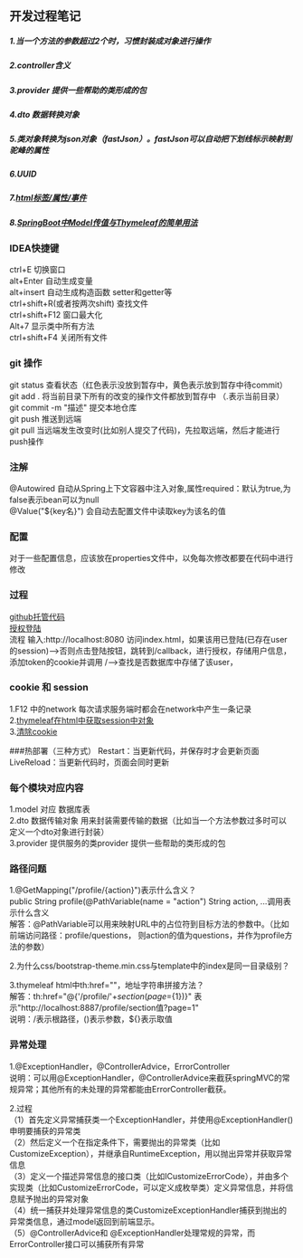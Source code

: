 ## 开发过程笔记

##### 1.当一个方法的参数超过2个时，习惯封装成对象进行操作
##### 2.controller含义
##### 3.provider  提供一些帮助的类形成的包
##### 4.dto  数据转换对象
##### 5.类对象转换为json对象（fastJson）。fastJson可以自动把下划线标示映射到驼峰的属性
##### 6.UUID
##### 7.[html标签/属性/事件](https://www.w3school.com.cn/tags/tag_form.asp)  
##### 8.[SpringBoot中Model传值与Thymeleaf的简单用法](https://blog.csdn.net/weixin_43055096/article/details/87704493)

### IDEA快捷键
ctrl+E  切换窗口  
alt+Enter  自动生成变量  
alt+insert  自动生成构造函数 setter和getter等  
ctrl+shift+R(或者按两次shift)   查找文件  
ctrl+shift+F12   窗口最大化  
Alt+7 显示类中所有方法  
ctrl+shift+F4  关闭所有文件

### git 操作
git status  查看状态（红色表示没放到暂存中，黄色表示放到暂存中待commit）  
git add .   将当前目录下所有的改变的操作文件都放到暂存中 （.表示当前目录）  
git commit -m "描述"   提交本地仓库  
git push    推送到远端  
git pull    当远端发生改变时(比如别人提交了代码)，先拉取远端，然后才能进行push操作  

### 注解
@Autowired 自动从Spring上下文容器中注入对象,属性required：默认为true,为false表示bean可以为null  
@Value("${key名}") 会自动去配置文件中读取key为该名的值  

### 配置
对于一些配置信息，应该放在properties文件中，以免每次修改都要在代码中进行修改

### 过程
[github托管代码](https://github.com/chenyidao/test)  
[授权登陆](https://developer.github.com/apps/building-oauth-apps/authorizing-oauth-apps/)  
流程  输入:http://localhost:8080  访问index.html，如果该用已登陆(已存在user的session)—>否则点击登陆按钮，跳转到/callback，进行授权，存储用户信息，添加token的cookie并调用 /—>查找是否数据库中存储了该user，  

### cookie 和 session
1.F12 中的network   每次请求服务端时都会在network中产生一条记录  
2.[thymeleaf在html中获取session中对象](https://blog.csdn.net/hry2015/article/details/73253080)  
3.[清除cookie](https://blog.csdn.net/w4bobo/article/details/8278820)  

###热部署（三种方式）
Restart：当更新代码，并保存时才会更新页面  
LiveReload：当更新代码时，页面会同时更新  

### 每个模块对应内容
1.model 对应 数据库表  
2.dto 数据传输对象 用来封装需要传输的数据（比如当一个方法参数过多时可以定义一个dto对象进行封装）  
3.provider 提供服务的类provider  提供一些帮助的类形成的包  

### 路径问题
1.@GetMapping("/profile/{action}")表示什么含义？  
public String profile(@PathVariable(name = "action") String action, ...调用表示什么含义  
解答：@PathVariable可以用来映射URL中的占位符到目标方法的参数中。（比如前端访问路径：profile/questions，
则action的值为questions，并作为profile方法的参数）  

2.为什么css/bootstrap-theme.min.css与template中的index是同一目录级别？  

3.thymeleaf html中th:href=""，地址字符串拼接方法？  
解答：th:href="@{'/profile/'+${section}(page=${1})}" 表示"http://localhost:8887/profile/section值?page=1"  
说明：/表示根路径，()表示参数，${}表示取值  

### 异常处理
1.@ExceptionHandler，@ControllerAdvice，ErrorController  
说明：可以用@ExceptionHandler，@ControllerAdvice来截获springMVC的常规异常；其他所有的未处理的异常都能由ErrorController截获。  

2.过程  
（1）首先定义异常捕获类一个ExceptionHandler，并使用@ExceptionHandler()申明要捕获的异常类  
（2）然后定义一个在指定条件下，需要抛出的异常类（比如CustomizeException），并继承自RuntimeException，用以抛出异常并获取异常信息  
（3）定义一个描述异常信息的接口类（比如ICustomizeErrorCode），并由多个实现类（比如CustomizeErrorCode，可以定义成枚举类）定义异常信息，并将信息赋予抛出的异常对象  
（4）统一捕获并处理异常信息的类CustomizeExceptionHandler捕获到抛出的异常类信息，通过model返回到前端显示。  
（5）@ControllerAdvice和 @ExceptionHandler处理常规的异常，而ErrorController接口可以捕获所有异常  

